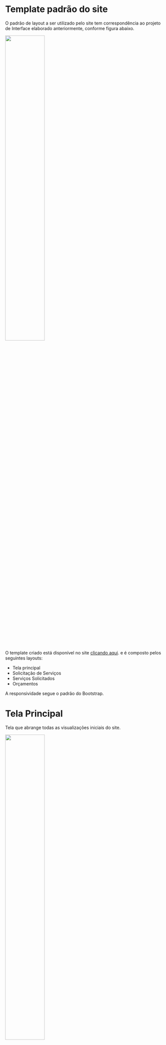 # Template padrão do site

O padrão de layout a ser utilizado pelo site tem correspondência ao projeto de Interface elaborado anteriormente, conforme figura abaixo.

<img src="https://i.imgur.com/s0OGGN1.png" width="50%">

O template criado está disponível no site <a href="https://icei-puc-minas-pmv-ads.github.io/PMV-ADS-2023-1-E1-PROJ-WEB-T11-Time2-CONCRETIZE/">clicando aqui</a>.  e é composto pelos seguintes layouts:
<ul>
<li>Tela principal</li>
<li>Solicitação de Serviços</li>
<li>Serviços Solicitados</li>
<li>Orçamentos</li>
</ul>

A responsividade segue o padrão do Bootstrap.

# Tela Principal
Tela que abrange todas as visualizações iniciais do site.

<img src="https://i.imgur.com/JMVabAv.jpg" width="50%">

# Solicitação de Serviços
Este layout é utilizado para solicitação de serviços através de um formulário, detalhando o trabalho a ser desenvolvido.

<img src="https://i.imgur.com/RxSupsG.png" width="50%">

# Serviços Solicitados
Este layout é utilizado para visualização de orçamentos solicitados em especialidades separadas.

<img src="https://i.imgur.com/C9Xj4iI.png" width="50%">

# Orçamentos
Este layout é utilizado para visualização e contratação dos orçamentos recebidos.

<img src="https://i.imgur.com/snImUNz.png" width="50%">




